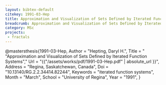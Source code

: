 ```yaml
---
layout: bibtex-default
citekey: 1991-03-Hep
title: Approximation and Visualization of Sets Defined by Iterated Function Systems (1991)
breadcrumb: Approximation and Visualization of Sets Defined by Iterated Function Systems (1991)
category: MSc
projects:
 - fractals
---
```

@mastersthesis{1991-03-Hep,
	Author =  "Hepting, Daryl H.",
	Title = " "Approximation and Visualization of Sets Defined by Iterated Function Systems","
	Url = \"{{"/assets/works/pdf/1991-03-Hep.pdf" | absolute_url }}\",
	Address =  "Regina, Saskatchewan, Canada",
	Doi =  "10.13140/RG.2.2.34414.82244",
	Keywords =  "iterated function systems",
	Month =  "March",
	School =  "University of Regina",
	Year =  "1991",
}
